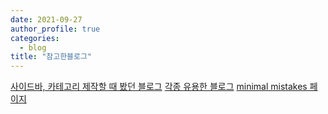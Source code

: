 ```yaml
---
date: 2021-09-27
author_profile: true
categories:
  - blog
title: "참고한블로그"
---
```

[사이드바, 카테고리 제작할 때 봤던 블로그](https://ansohxxn.github.io/blog/category/)
[각종 유용한 블로그](https://devinlife.com/howto%20github%20pages/github-pages-settings/)
[minimal mistakes 페이지](https://mmistakes.github.io/minimal-mistakes/docs/quick-start-guide/)
